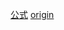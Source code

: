[公式](https://www.polymer-project.org/3.0/start/)
[origin](https://developer.mozilla.org/en-US/docs/Web/Web_Components)
